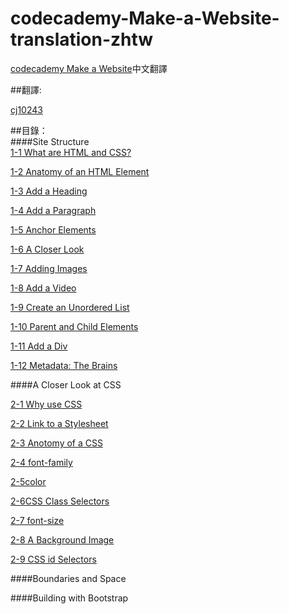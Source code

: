 # codecademy-Make-a-Website-translation-zhtw

[codecademy Make a Website](https://www.codecademy.com/learn/make-a-website)中文翻譯

##翻譯:

[cj10243](https://github.com/cj10243)

##目錄：  
####Site Structure  
[1-1 What are HTML and CSS?](https://github.com/cj10243/codecademy-Make-a-Website-translation-zhtw/blob/master/1-1_What_are_HTML_%20and_CSS%3F.md)

[1-2 Anatomy of an HTML Element](https://github.com/cj10243/codecademy-Make-a-Website-translation-zhtw/blob/master/1-2_Anatomy_of_an_HTML_Element.md)

[1-3 Add a Heading](https://github.com/cj10243/codecademy-Make-a-Website-translation-zhtw/blob/master/1-3_Add_a_Heading.md)

[1-4 Add a Paragraph](https://github.com/cj10243/codecademy-Make-a-Website-translation-zhtw/blob/master/1-4_Add_a_Paragraph)

[1-5 Anchor Elements](https://github.com/cj10243/codecademy-Make-a-Website-translation-zhtw/blob/master/1-5_Anchor_Elements.md)

[1-6 A Closer Look](https://github.com/cj10243/codecademy-Make-a-Website-translation-zhtw/blob/master/1-6_A_Closer_Look.md)

[1-7 Adding Images](https://github.com/cj10243/codecademy-Make-a-Website-translation-zhtw/blob/master/1-7_Adding_Images.md)

[1-8 Add a Video](https://github.com/cj10243/codecademy-Make-a-Website-translation-zhtw/blob/master/1-8_Add_a_Video.md)

[1-9 Create an Unordered List](https://github.com/cj10243/codecademy-Make-a-Website-translation-zhtw/blob/master/1-9_Create_an_Unordered_List.md)

[1-10 Parent and Child Elements](https://github.com/cj10243/codecademy-Make-a-Website-translation-zhtw/blob/master/1-10_Parent_and_Child_Elements.md)

[1-11 Add a Div](https://github.com/cj10243/codecademy-Make-a-Website-translation-zhtw/blob/master/1-11_Add_a_Div.md)

[1-12 Metadata: The Brains](https://github.com/cj10243/codecademy-Make-a-Website-translation-zhtw/blob/master/1-12_Metadata_the_brains)

####A Closer Look at CSS

[2-1 Why use CSS](https://github.com/cj10243/codecademy-Make-a-Website-translation-zhtw/blob/master/2-1_Why_use_CSS%3F.md)

[2-2 Link to a Stylesheet](https://github.com/cj10243/codecademy-Make-a-Website-translation-zhtw/blob/master/2-2_Link_to_a_Stylesheet.md)

[2-3 Anotomy of a CSS](https://github.com/cj10243/codecademy-Make-a-Website-translation-zhtw/blob/master/2-3_Anotomy_of_a_CSS.md)

[2-4 font-family](https://github.com/cj10243/codecademy-Make-a-Website-translation-zhtw/blob/master/2-4_font-family.md)

[2-5color](https://github.com/cj10243/codecademy-Make-a-Website-translation-zhtw/blob/master/2-5_color.md)

[2-6CSS Class Selectors](https://github.com/cj10243/codecademy-Make-a-Website-translation-zhtw/blob/master/2-6_CSS_Class_Selectors.md)

[2-7 font-size](https://github.com/cj10243/codecademy-Make-a-Website-translation-zhtw/blob/master/2-7_font-size.md)

[2-8 A Background Image](https://github.com/cj10243/codecademy-Make-a-Website-translation-zhtw/blob/master/2-8_A_Background_Image.md)

[2-9 CSS id Selectors](https://github.com/cj10243/codecademy-Make-a-Website-translation-zhtw/blob/master/2-9_CSS_id_Selectors.md)

####Boundaries and Space

####Building with Bootstrap
         
